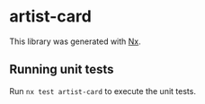 # artist-card

This library was generated with [Nx](https://nx.dev).

## Running unit tests

Run `nx test artist-card` to execute the unit tests.

